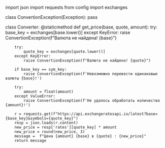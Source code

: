 import json
import requests
from config import exchanges

class ConvertionException(Exception):
    pass


class Converter:
    @staticmethod
    def get_price(base, quote, amount):
        try:
            base_key = exchanges[base.lower()]
        except KeyError:
            raise ConvertionException(f"Валюта не найдена! {base}")

        try:
            quote_key = exchanges[quote.lower()]
        except KeyError:
            raise ConvertionException(f"Валюта не найдена! {quote}")

        if base_key == sym_key:
            raise ConvertionException(f'Невозможно перевести одинаковые валюты {base}!')
        
        try:
            amount = float(amount)
        except ValueError:
            raise ConvertionException(f'Не удалось обработать количество {amount}!')
        
        r = requests.get(f"https://api.exchangeratesapi.io/latest?base={base_key}&symbols={quote_key}")
        resp = json.loads(r.content)
        new_price = resp['rates'][quote_key] * amount
        new_price = round(new_price, 3)
        message =  f"Цена {amount} {base} в {quote} : {new_price}"
        return message

